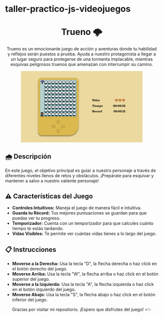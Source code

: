 # taller-practico-js-videojuegos

<h1 align="center">
Trueno 🌩
</h1>
<p align="center">
Trueno es un emocionante juego de acción y aventuras donde tu habilidad y reflejos serán puestos a prueba. Ayuda a nuestro protagonista a llegar a un lugar seguro para protegerse de una tormenta implacable, mientras esquivas peligrosos truenos que amenazan con interrumpir su camino.</p>
<div align="center">
    <img  width="400" src="assets/images/trueno-desktop.png">
</div>

<h2> 🌧️ Descripción </h2>
En este juego, el objetivo principal es guiar a nuestro personaje a través de diferentes niveles llenos de retos y obstáculos. ¡Prepárate para esquivar y mantener a salvo a nuestro valiente personaje!

<h2> ⚠️ Características del Juego </h2>
<ul>
    <li><strong>Controles Intuitivos:</strong> Maneja el juego de manera fácil e intuitiva.</li>
    <li><strong>Guarda tu Récord:</strong> Tus mejores puntuaciones se guardan para que puedas ver tu progreso.</li>
    <li><strong>Temporizador:</strong> Cuenta con un temporizador para que calcules cuánto tiempo te estás tardando.</li>
    <li><strong>Vidas Visibles:</strong> Te permite ver cuántas vidas tienes a lo largo del juego.</li>
</ul>
<h2> 📋 Instrucciones </h2>
<ul>
    <li><strong>Moverse a la Derecha:</strong> Usa la tecla "D", la flecha derecha o haz click en el botón derecho del juego. </li>
    <li><strong>Moverse Arriba:</strong> Usa la tecla "W", la flecha arriba o haz click en el botón superior del juego.</li>
    <li><strong>Moverse a la Izquierda:</strong> Usa la tecla "A", la flecha izquierda o haz click en el botón izquierdo del juego.</li>
    <li><strong>Moverse Abajo:</strong> Usa la tecla "S", la flecha abajo o haz click en el botón inferior del juego.</li>

</ul>
<p align="center">Gracias por visitar mi repositorio. ¡Espero que disfrutes del juego! ⭐✨</p>


